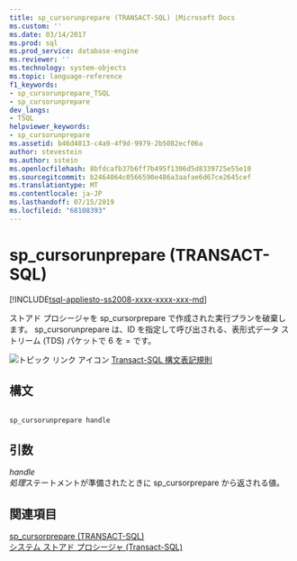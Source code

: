 ```yaml
---
title: sp_cursorunprepare (TRANSACT-SQL) |Microsoft Docs
ms.custom: ''
ms.date: 03/14/2017
ms.prod: sql
ms.prod_service: database-engine
ms.reviewer: ''
ms.technology: system-objects
ms.topic: language-reference
f1_keywords:
- sp_cursorunprepare_TSQL
- sp_cursorunprepare
dev_langs:
- TSQL
helpviewer_keywords:
- sp_cursorunprepare
ms.assetid: b46d4813-c4a9-4f9d-9979-2b5082ecf06a
author: stevestein
ms.author: sstein
ms.openlocfilehash: 8bfdcafb37b6ff7b495f1306d5d8339725e55e10
ms.sourcegitcommit: b2464064c0566590e486a3aafae6d67ce2645cef
ms.translationtype: MT
ms.contentlocale: ja-JP
ms.lasthandoff: 07/15/2019
ms.locfileid: "68108393"
---
```

# <a name="spcursorunprepare-transact-sql"></a>sp_cursorunprepare (TRANSACT-SQL)
[!INCLUDE[tsql-appliesto-ss2008-xxxx-xxxx-xxx-md](../../includes/tsql-appliesto-ss2008-xxxx-xxxx-xxx-md.md)]

  ストアド プロシージャを sp_cursorprepare で作成された実行プランを破棄します。 sp_cursorunprepare は、ID を指定して呼び出される、表形式データ ストリーム (TDS) パケットで 6 を = です。  
  
 ![トピック リンク アイコン](../../database-engine/configure-windows/media/topic-link.gif "トピック リンク アイコン") [Transact-SQL 構文表記規則](../../t-sql/language-elements/transact-sql-syntax-conventions-transact-sql.md)  
  
## <a name="syntax"></a>構文  
  
```  
  
sp_cursorunprepare handle  
```  
  
## <a name="arguments"></a>引数  
 *handle*  
 *処理*ステートメントが準備されたときに sp_cursorprepare から返される値。  
  
## <a name="see-also"></a>関連項目  
 [sp_cursorprepare &#40;TRANSACT-SQL&#41;](../../relational-databases/system-stored-procedures/sp-cursorprepare-transact-sql.md)   
 [システム ストアド プロシージャ &#40;Transact-SQL&#41;](../../relational-databases/system-stored-procedures/system-stored-procedures-transact-sql.md)  
  
  

